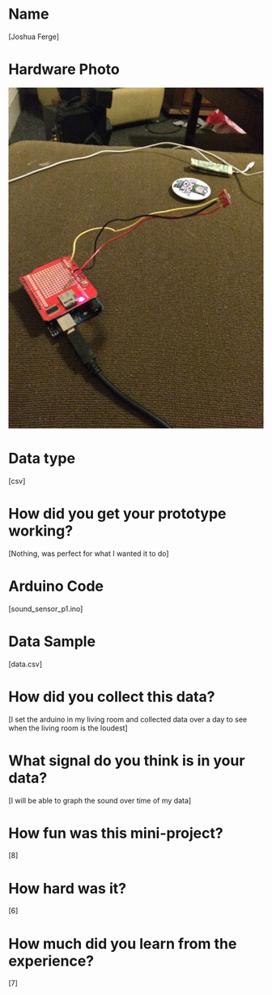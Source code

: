 # Name
[Joshua Ferge]

# Hardware Photo
![image](photo.jpg?raw=true)

# Data type
[csv]

# How did you get your prototype working?
[Nothing, was perfect for what I wanted it to do]

# Arduino Code
[sound_sensor_p1.ino]

# Data Sample
[data.csv]

# How did you collect this data?
[I set the arduino in my living room and collected data over a day to see when the living room is the loudest]

# What signal do you think is in your data?
[I will be able to graph the sound over time of my data] 

# How fun was this mini-project? 
[8]

# How hard was it? 
[6]

# How much did you learn from the experience?
[7]
